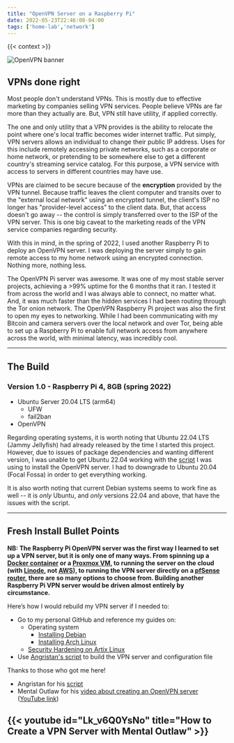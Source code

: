 ```yaml
---
title: "OpenVPN Server on a Raspberry Pi"
date: 2022-05-23T22:46:08-04:00
tags: ['home-lab','network']
---
```


{{< context >}}

![OpenVPN banner](/images/openvpn-banner.png)

## VPNs done right

Most people don't understand VPNs. This is mostly due to effective marketing by companies selling VPN services. People believe VPNs are far more than they actually are. But, VPN still have utility, if applied correctly.

The one and only utility that a VPN provides is the ability to relocate the point where one's local traffic becomes wider internet traffic. Put simply, VPN servers allows an individual to change their public IP address. Uses for this include remotely accessing private networks, such as a corporate or home network, or pretending to be somewhere else to get a different country's streaming service catalog. For this purpose, a VPN service with access to servers in different countries may have use.

VPNs are claimed to be secure because of the **encryption** provided by the VPN tunnel. Because traffic leaves the client computer and transits over to the "external local network" using an encrypted tunnel, the client's ISP no longer has "provider-level access" to the client data. But, that access doesn't go away -- the control is simply transferred over to the ISP of the VPN server. This is one big caveat to the marketing reads of the VPN service companies regarding security.

With this in mind, in the spring of 2022, I used another Raspberry Pi to deploy an OpenVPN server. I was deploying the server simply to gain remote access to my home network using an encrypted connection. Nothing more, nothing less.


The OpenVPN Pi server was awesome. It was one of my most stable server projects, achieving a >99% uptime for the 6 months that it ran. I tested it from across the world and I was always able to connect, no matter what. And, it was much faster than the hidden services I had been routing through the Tor onion network. The OpenVPN Raspberry Pi project was also the first to open my eyes to networking. While I had been communicating with my Bitcoin and camera servers over the local network and over Tor, being able to set up a Raspberry Pi to enable full network access from anywhere across the world, with minimal latency, was incredibly cool.

---

## The Build

### Version 1.0 - Raspberry Pi 4, 8GB (spring 2022)

- Ubuntu Server 20.04 LTS (arm64)
    - UFW
    - fail2ban
- OpenVPN

Regarding operating systems, it is worth noting that Ubuntu 22.04 LTS (Jammy Jellyfish) had already released by the time I started this project. However, due to issues of package dependencies and wanting different version, I was unable to get Ubuntu 22.04 working with the [script](https://github.com/angristan/openvpn-install) I was using to install the OpenVPN server. I had to downgrade to Ubuntu 20.04 (Focal Fossa) in order to get everything working.

It is also worth noting that current Debian systems seems to work fine as well -- it is *only* Ubuntu, and *only* versions 22.04 and above, that have the issues with the script.

---

## Fresh Install Bullet Points

**NB: The Raspberry Pi OpenVPN server was the first way I learned to set up a VPN server, but it is only one of many ways. From spinning up a [Docker container](/home-lab/virtualization/docker) or a [Proxmox VM](/home-lab/virtualization/proxmox), to running the server on the cloud (with [Linode](/home-lab/network/openvpn-cloud), not [AWS](/home-lab/network/openvpn-aws)), to running the VPN server directly on a [pfSense router](/home-lab/network/pfsense), there are so many options to choose from. Building another Raspberry Pi VPN server would be driven almost entirely by circumstance.**

Here’s how I would rebuild my VPN server if I needed to:

- Go to my personal GitHub and reference my guides on:
    - Operating system
        - [Installing Debian](https://github.com/DavidVogelxyz/library/blob/main/install-os/install-debian.md)
        - [Installing Arch Linux](https://github.com/DavidVogelxyz/library/blob/main/install-os/install-arch.md)
    - [Security Hardening on Artix Linux](https://github.com/DavidVogelxyz/library/blob/main/security/secure-arch.md)
- Use [Angristan's script](https://github.com/angristan/openvpn-install) to build the VPN server and configuration file

Thanks to those who got me here!

- Angristan for his [script](https://github.com/angristan/openvpn-install)
- Mental Outlaw for his [video about creating an OpenVPN server](https://odysee.com/@AlphaNerd:8/how-to-create-your-own-vpn-(and-why)) ([YouTube link](https://www.youtube.com/watch?v=Lk_v6Q0YsNo))

## {{< youtube id="Lk_v6Q0YsNo" title="How to Create a VPN Server with Mental Outlaw" >}}
